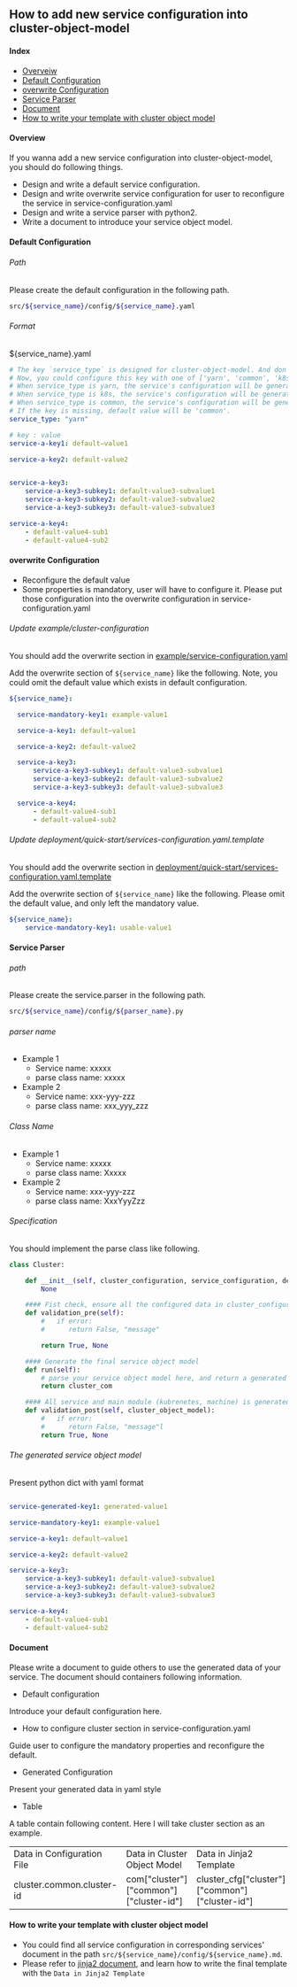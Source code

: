 ## How to add new service configuration into cluster-object-model

#### Index

- [ Overveiw ](#Over)
- [ Default Configuration ](#Default)
- [ overwrite Configuration ](#Overwrite)
- [ Service Parser ](#Service)
- [ Document ](#Document_link)
- [ How to write your template with cluster object model ](#use_link)


#### Overview <a name="Over"></a>

If you wanna add a new service configuration into cluster-object-model, you should do following things.

- Design and write a default service configuration.
- Design and write overwrite service configuration for user to reconfigure the service in service-configuration.yaml
- Design and write a service parser with python2.
- Write a document to introduce your service object model.


#### Default Configuration <a name="Default"></a>

###### Path

Please create the default configuration in the following path.

```bash
src/${service_name}/config/${service_name}.yaml
```


###### Format

${service_name}.yaml
```yaml
# The key `service_type` is designed for cluster-object-model. And don't use it in other place.
# Now, you could configure this key with one of ['yarn', 'common', 'k8s'].
# When service_type is yarn, the service's configuration will be generated if the cluster-type is yarn.
# When service_type is k8s, the service's configuration will be generated if the cluster-type is k8s.
# When service_type is common, the service's configuration will be generated in both of the cluster-type.
# If the key is missing, default value will be 'common'.
service_type: "yarn"

# key : value
service-a-key1: default—value1

service-a-key2: default-value2


service-a-key3:
    service-a-key3-subkey1: default-value3-subvalue1
    service-a-key3-subkey2: default-value3-subvalue2
    service-a-key3-subkey3: default-value3-subvalue3

service-a-key4:
    - default-value4-sub1
    - default-value4-sub2

```

#### overwrite Configuration <a name="Overwrite"></a>

- Reconfigure the default value
- Some properties is mandatory, user will have to configure it. Please put those configuration into the overwrite configuration in service-configuration.yaml

###### Update example/cluster-configuration

You should add the overwrite section in [example/service-configuration.yaml](../../../examples/cluster-configuration/services-configuration.yaml)

Add the overwrite section of ```${service_name}``` like the following. Note, you could omit the default value which exists in default configuration.

```yaml
${service_name}:

  service-mandatory-key1: example-value1

  service-a-key1: default—value1

  service-a-key2: default-value2

  service-a-key3:
      service-a-key3-subkey1: default-value3-subvalue1
      service-a-key3-subkey2: default-value3-subvalue2
      service-a-key3-subkey3: default-value3-subvalue3

  service-a-key4:
      - default-value4-sub1
      - default-value4-sub2

```

###### Update deployment/quick-start/services-configuration.yaml.template

You should add the overwrite section in [deployment/quick-start/services-configuration.yaml.template](../../../deployment/quick-start/services-configuration.yaml.template)

Add the overwrite section of ```${service_name}``` like the following. Please omit the default value, and only left the mandatory value.

```yaml
${service_name}:
    service-mandatory-key1: usable-value1

```

#### Service Parser <a name="Service"></a>

###### path

Please create the service.parser in the following path.

```bash
src/${service_name}/config/${parser_name}.py
```

###### parser name

- Example 1
    - Service name: xxxxx
    - parse class name: xxxxx
- Example 2
    - Service name: xxx-yyy-zzz
    - parse class name: xxx_yyy_zzz


###### Class Name

- Example 1
    - Service name: xxxxx
    - parse class name: Xxxxx
- Example 2
    - Service name: xxx-yyy-zzz
    - parse class name: XxxYyyZzz


###### Specification

You should implement the parse class like following.

```python
class Cluster:

    def __init__(self, cluster_configuration, service_configuration, default_service_configuration):
        None

    #### Fist check, ensure all the configured data in cluster_configuration, service_configuration, default_service_configuration is right. And nothing is miss.
    def validation_pre(self):
        #   if error:
        #      return False, "message"

        return True, None

    #### Generate the final service object model
    def run(self):
        # parse your service object model here, and return a generated dictionary
        return cluster_com

    #### All service and main module (kubrenetes, machine) is generated. And in this check steps, you could refer to the service object model which you will used in your own service, and check its existence and correctness.
    def validation_post(self, cluster_object_model):
        #   if error:
        #      return False, "message"l
        return True, None
```

###### The generated service object model

Present python dict with yaml format

```yaml

service-generated-key1: generated-value1

service-mandatory-key1: example-value1

service-a-key1: default—value1

service-a-key2: default-value2

service-a-key3:
    service-a-key3-subkey1: default-value3-subvalue1
    service-a-key3-subkey2: default-value3-subvalue2
    service-a-key3-subkey3: default-value3-subvalue3

service-a-key4:
    - default-value4-sub1
    - default-value4-sub2

```

#### Document <a name="#Document_link"></a>

Please write a document to guide others to use the generated data of your service. The document should containers following information.

- Default configuration

Introduce your default configuration here.

- How to configure cluster section in service-configuration.yaml

Guide user to configure the mandatory properties and reconfigure the default.

- Generated Configuration

Present your generated data in yaml style

- Table

A table contain following content. Here I will take cluster section as an example.

<table>
<tr>
    <td>Data in Configuration File</td>
    <td>Data in Cluster Object Model</td>
    <td>Data in Jinja2 Template</td>
    <td>Data type</td>
</tr>
<tr>
    <td>cluster.common.cluster-id</td>
    <td>com["cluster"]["common"]["cluster-id"]</td>
    <td>cluster_cfg["cluster"]["common"]["cluster-id"]</td>
    <td>string</td>
</tr>
</table>

#### How to write your template with cluster object model <a name="#use_link"></a>


- You could find all service configuration in corresponding services' document in the path ```src/${service_name}/config/${service_name}.md```.
- Please refer to [jinja2 document](http://jinja.pocoo.org/docs/2.10/), and learn how to write the final template with the  ```Data in Jinja2 Template```